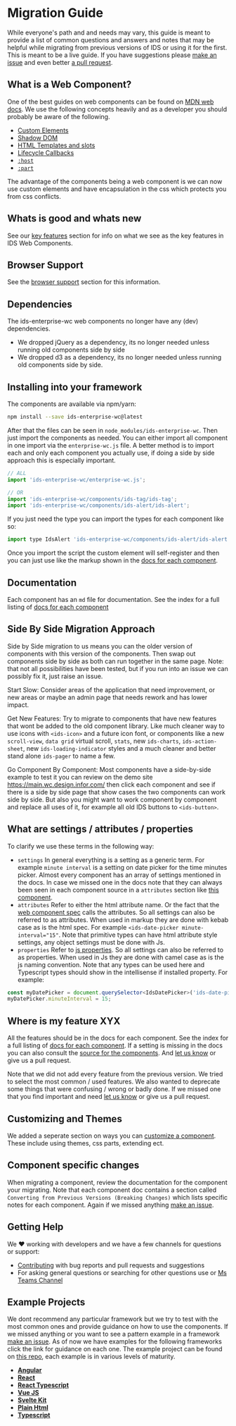 #  Migration Guide

While everyone's path and and needs may vary, this guide is meant to provide a list of common questions and answers and notes that may be helpful while migrating from previous versions of IDS or using it for the first. This is meant to be a live guide. If you have suggestions please [make an issue](https://github.com/infor-design/enterprise-wc/issues) and even better [a pull request](./CONTRIBUTING.md).

## What is a Web Component?

One of the best guides on web components can be found on [MDN web docs](https://developer.mozilla.org/en-US/docs/Web/API/Web_components). We use the following concepts heavily and as a developer you should probably be aware of the following.

- [Custom Elements](https://developer.mozilla.org/en-US/docs/Web/API/Web_components/Using_custom_elements)
- [Shadow DOM](https://developer.mozilla.org/en-US/docs/Web/API/Web_components/Using_shadow_DOM)
- [HTML Templates and slots](https://developer.mozilla.org/en-US/docs/Web/API/Web_components/Using_templates_and_slots)
- [Lifecycle Callbacks](https://developer.mozilla.org/en-US/docs/Web/API/Web_components/Using_custom_elements#custom_element_lifecycle_callbacks)
- [`:host`](https://developer.mozilla.org/en-US/docs/Web/CSS/:host)
- [`:part`](https://developer.mozilla.org/en-US/docs/Web/CSS/::part)

The advantage of the components being a web component is we can now use custom elements and have encapsulation in the css which protects you from css conflicts.

## Whats is good and whats new

See our [key features](../README.md#key-features) section for info on what we see as the key features in IDS Web Components.

## Browser Support

See the [browser support](../README.md#browser-support) section for this information.

## Dependencies

The ids-enterprise-wc web components no longer have any (dev) dependencies.

- We dropped jQuery as a dependency, its no longer needed unless running old components side by side
- We dropped d3 as a dependency, its no longer needed unless running old components side by side.

## Installing into your framework

The components are available via npm/yarn:

```bash
npm install --save ids-enterprise-wc@latest
```

After that the files can be seen in `node_modules/ids-enterprise-wc`. Then just import the components as needed. You can either import all component in one import via the `enterprise-wc.js` file. A better method is to import each and only each component you actually use, if doing a side by side approach this is especially important.

```js
// ALL
import 'ids-enterprise-wc/enterprise-wc.js';

// OR
import 'ids-enterprise-wc/components/ids-tag/ids-tag';
import 'ids-enterprise-wc/components/ids-alert/ids-alert';
```

If you just need the type you can import the types for each component like so:

```js
import type IdsAlert 'ids-enterprise-wc/components/ids-alert/ids-alert';
```

Once you import the script the custom element will self-register and then you can just use like the markup shown in the [docs for each component](./DOCUMENTATION.md).

## Documentation

Each component has an `md` file for documentation. See the index for a full listing of [docs for each component](./DOCUMENTATION.md)

## Side By Side Migration Approach

Side by Side migration to us means you can the older version of components with this version of the components. Then swap out components side by side as both can run together in the same page. Note: that not all possibilities have been tested, but if you run into an issue we can possibly fix it, just raise an issue.

Start Slow: Consider areas of the application that need improvement, or new areas or maybe an admin page that needs rework and has lower impact.

Get New Features: Try to migrate to components that have new features that wont be added to the old component library. Like much cleaner way to use icons with `<ids-icon>` and a future icon font, or components like a new `scroll-view`, `data grid` virtual scroll, `stats`, new `ids-charts`, `ids-action-sheet`, new `ids-loading-indicator` styles and a much cleaner and better stand alone `ids-pager` to name a few.

Go Component By Component: Most components have a side-by-side example to test it you can review on the demo site https://main.wc.design.infor.com/ then click each component and see if there is a side by side page that show cases the two components can work side by side. But also you might want to work component by component and replace all uses of it, for example all old IDS buttons to `<ids-button>`.

## What are settings / attributes / properties

To clarify we use these terms in the following way:

- `settings` In general everything is a setting as a generic term. For example `minute interval` is a setting on date picker for the time minutes picker. Almost every component has an array of settings mentioned in the docs. In case we missed one in the docs note that they can always been seen in each component source in a `attributes` section like [this component](https://github.com/infor-design/enterprise-wc/blob/main/src/components/ids-alert/ids-alert.ts#L49).
- `attributes` Refer to either the html attribute name. Or the fact that the [web component spec](https://developer.mozilla.org/en-US/docs/Web/API/Web_components/Using_custom_elements#responding_to_attribute_changes) calls the attributes. So all settings can also be referred to as attributes. When used in markup they are done with kebab case as is the html spec. For example `<ids-date-picker minute-interval="15"`. Note that primitive types can have html attribute style settings, any object settings must be done with Js.
- `properties` Refer to [js properties](https://developer.mozilla.org/en-US/docs/Glossary/Property/JavaScript). So all settings can also be referred to as properties. When used in Js they are done with camel case as is the js naming convention.  Note that any types can be used here and Typescript types should show in the intellisense if installed property. For example:

```js
const myDatePicker = document.querySelector<IdsDatePicker>('ids-date-picker');
myDatePicker.minuteInterval = 15;
```

## Where is my feature XYX

All the features should be in the docs for each component. See the index for a full listing of [docs for each component](./DOCUMENTATION.md). If a setting is missing in the docs you can also consult the [source for the components](https://github.com/infor-design/enterprise-wc/tree/main/src/components). And [let us know](https://github.com/infor-design/enterprise-wc/issues/new/choose) or give us a pull request.

Note that we did not add every feature from the previous version. We tried to select the most common / used features. We also wanted to deprecate some things that were confusing / wrong or badly done. If we missed one that you find important and need [let us know](https://github.com/infor-design/enterprise-wc/issues/new/choose) or give us a pull request.

## Customizing and Themes

We added a seperate section on ways you can [customize a component](./DOCUMENTATION.md). These include using themes, css parts, extending ect.

## Component specific changes

When migrating a component, review the documentation for the component your migrating. Note that each component doc contains a section called `Converting from Previous Versions (Breaking Changes)` which lists specific notes for each component. Again if we missed anything [make an issue](https://github.com/infor-design/enterprise-wc/issues/new/choose).

## Getting Help

We :heart: working with developers and we have a few channels for questions or support:

- [Contributing](./CONTRIBUTING.md) with bug reports and pull requests and suggestions
- For asking general questions or searching for other questions use or [Ms Teams Channel](https://teams.microsoft.com/l/team/19%3A2b0c9ce520b0481a9ce115f0ca4a326f%40thread.skype/conversations?groupId=4f50ef7d-e88d-4ccb-98ca-65f26e57fe35&tenantId=457d5685-0467-4d05-b23b-8f817adda47c)

## Example Projects

We dont recommend any particular framework but we try to test with the most common ones and provide guidance on how to use the components. If we missed anything or you want to see a pattern example in a framework [make an issue](https://github.com/infor-design/enterprise-wc/issues/new/choose). As of now we have examples for the following frameworks click the link for guidance on each one. The example project can be found on [this repo](https://github.com/infor-design/enterprise-wc-examples), each example is in various levels of maturity.

- **[Angular](https://github.com/infor-design/enterprise-wc-examples/tree/main/angular-ids-wc)**
- **[React](https://github.com/infor-design/enterprise-wc-examples/tree/main/react-ids-wc)**
- **[React Typescript](https://github.com/infor-design/enterprise-wc-examples/tree/main/react-ts-ids-wc)**
- **[Vue JS](https://github.com/infor-design/enterprise-wc-examples/tree/main/vue-ids-wc)**
- **[Svelte Kit](https://github.com/infor-design/enterprise-wc-examples/tree/main/sveltekit-ids-wc)**
- **[Plain Html](https://github.com/infor-design/enterprise-wc-examples/tree/main/plain-html)**
- **[Typescript](https://github.com/infor-design/enterprise-wc-examples/tree/main/typescript-ids-wc)**
